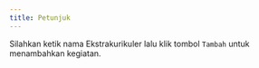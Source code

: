 ```yaml
---
title: Petunjuk
---
```


Silahkan ketik nama Ekstrakurikuler lalu klik tombol <code class="bg-primary rounded-md px-2">Tambah</code> untuk menambahkan kegiatan.
